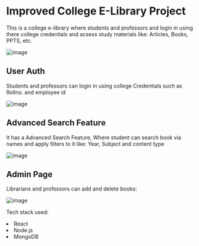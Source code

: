 <h1>Improved College E-Library Project</h1>

This is a college e-library where students and professors and login in using there college credentials
and acsess study materials like: Articles, Books, PPTS, etc.

![image](https://github.com/AdityaBhate/Improved-E-Library-/assets/98549181/d65cff35-e6a9-45f3-aa95-a0fc5b228338)

<h2>User Auth</h2>
Students and professors can login in using college Credentials such as Rollno. and employee id<br/>

![image](https://user-images.githubusercontent.com/98549181/222887043-65578b53-11c3-4c68-89b2-c053254e881c.png)

<h2>Advanced Search Feature</h2>
It has a Advanced Search Feature, Where student can search book via names and apply filters to it like: Year, Subject
and content type<br/>

![image](https://user-images.githubusercontent.com/98549181/222887229-d45327a7-f11c-41e9-ba6d-63bf661d299f.png)

<h2>Admin Page</h2>
Librarians and professors can add and delete books:<br/>

![image](https://user-images.githubusercontent.com/98549181/222887338-2f709704-eb6c-4105-a54b-3a64b0d339da.png)

Tech stack used:

<li>React</li>
<li>Node.js</li>
<li>MongoDB</li>
